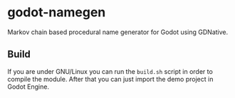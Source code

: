 # godot-namegen
Markov chain based procedural name generator for Godot using GDNative.

## Build
If you are under GNU/Linux you can run the `build.sh` script in order to compile the module.
After that you can just import the demo project in Godot Engine.
